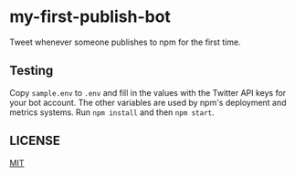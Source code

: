 # my-first-publish-bot

Tweet whenever someone publishes to npm for the first time.

## Testing

Copy `sample.env` to `.env` and fill in the values with the Twitter API keys for your bot account. The other variables are used by npm's deployment and metrics systems. Run `npm install` and then `npm start`.

## LICENSE

[MIT](LICENSE)
